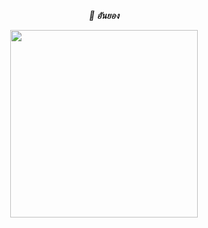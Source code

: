 <div align="center">
  <p><i><b>👋 อันยอง</b></i></p>
  <img 
       width="300"
       height="300"    
       src="https://user-images.githubusercontent.com/32437056/226093158-6ccd5146-a4bc-450c-8346-846f1b5183d2.gif">
</div>
